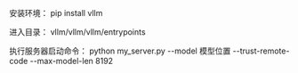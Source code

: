 安装环境：
pip install vllm

进入目录：
vllm/vllm/vllm/entrypoints

执行服务器启动命令：
python my_server.py --model 模型位置 --trust-remote-code --max-model-len 8192
